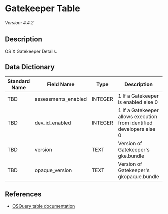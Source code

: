 # Gatekeeper Table
###### Version: 4.4.2

## Description
OS X Gatekeeper Details.

## Data Dictionary
|Standard Name|Field Name|Type|Description|Sample Value|
|---|---|---|---|---|
|TBD|assessments_enabled|INTEGER|1 If a Gatekeeper is enabled else 0|`TBD`|
|TBD|dev_id_enabled|INTEGER|1 If a Gatekeeper allows execution from identified developers else 0|`TBD`|
|TBD|version|TEXT|Version of Gatekeeper's gke.bundle|`TBD`|
|TBD|opaque_version|TEXT|Version of Gatekeeper's gkopaque.bundle|`TBD`|

## References
* [OSQuery table documentation](https://osquery.io/schema/current#gatekeeper)
